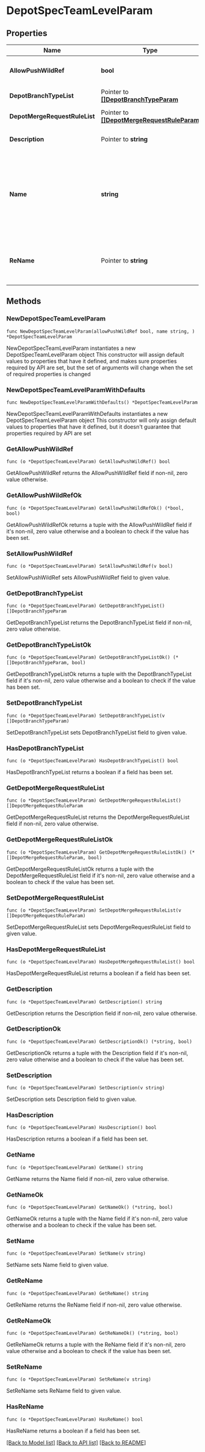 # DepotSpecTeamLevelParam

## Properties

Name | Type | Description | Notes
------------ | ------------- | ------------- | -------------
**AllowPushWildRef** | **bool** | 允许创建规定分支类型以外的分支 | [default to false]
**DepotBranchTypeList** | Pointer to [**[]DepotBranchTypeParam**](DepotBranchTypeParam.md) | 分支类型列表 | [optional] 
**DepotMergeRequestRuleList** | Pointer to [**[]DepotMergeRequestRuleParam**](DepotMergeRequestRuleParam.md) | 合并方向规则列表 | [optional] 
**Description** | Pointer to **string** | 仓库规范描述 | [optional] [default to ""]
**Name** | **string** | 规范的名字唯一，当名字是已有规范的名字时，为修改；当名字不是已有规范名字时为新增 | [default to ""]
**ReName** | Pointer to **string** | 当需要修改已有规范的名字时，需要填写新名字 | [optional] [default to ""]

## Methods

### NewDepotSpecTeamLevelParam

`func NewDepotSpecTeamLevelParam(allowPushWildRef bool, name string, ) *DepotSpecTeamLevelParam`

NewDepotSpecTeamLevelParam instantiates a new DepotSpecTeamLevelParam object
This constructor will assign default values to properties that have it defined,
and makes sure properties required by API are set, but the set of arguments
will change when the set of required properties is changed

### NewDepotSpecTeamLevelParamWithDefaults

`func NewDepotSpecTeamLevelParamWithDefaults() *DepotSpecTeamLevelParam`

NewDepotSpecTeamLevelParamWithDefaults instantiates a new DepotSpecTeamLevelParam object
This constructor will only assign default values to properties that have it defined,
but it doesn't guarantee that properties required by API are set

### GetAllowPushWildRef

`func (o *DepotSpecTeamLevelParam) GetAllowPushWildRef() bool`

GetAllowPushWildRef returns the AllowPushWildRef field if non-nil, zero value otherwise.

### GetAllowPushWildRefOk

`func (o *DepotSpecTeamLevelParam) GetAllowPushWildRefOk() (*bool, bool)`

GetAllowPushWildRefOk returns a tuple with the AllowPushWildRef field if it's non-nil, zero value otherwise
and a boolean to check if the value has been set.

### SetAllowPushWildRef

`func (o *DepotSpecTeamLevelParam) SetAllowPushWildRef(v bool)`

SetAllowPushWildRef sets AllowPushWildRef field to given value.


### GetDepotBranchTypeList

`func (o *DepotSpecTeamLevelParam) GetDepotBranchTypeList() []DepotBranchTypeParam`

GetDepotBranchTypeList returns the DepotBranchTypeList field if non-nil, zero value otherwise.

### GetDepotBranchTypeListOk

`func (o *DepotSpecTeamLevelParam) GetDepotBranchTypeListOk() (*[]DepotBranchTypeParam, bool)`

GetDepotBranchTypeListOk returns a tuple with the DepotBranchTypeList field if it's non-nil, zero value otherwise
and a boolean to check if the value has been set.

### SetDepotBranchTypeList

`func (o *DepotSpecTeamLevelParam) SetDepotBranchTypeList(v []DepotBranchTypeParam)`

SetDepotBranchTypeList sets DepotBranchTypeList field to given value.

### HasDepotBranchTypeList

`func (o *DepotSpecTeamLevelParam) HasDepotBranchTypeList() bool`

HasDepotBranchTypeList returns a boolean if a field has been set.

### GetDepotMergeRequestRuleList

`func (o *DepotSpecTeamLevelParam) GetDepotMergeRequestRuleList() []DepotMergeRequestRuleParam`

GetDepotMergeRequestRuleList returns the DepotMergeRequestRuleList field if non-nil, zero value otherwise.

### GetDepotMergeRequestRuleListOk

`func (o *DepotSpecTeamLevelParam) GetDepotMergeRequestRuleListOk() (*[]DepotMergeRequestRuleParam, bool)`

GetDepotMergeRequestRuleListOk returns a tuple with the DepotMergeRequestRuleList field if it's non-nil, zero value otherwise
and a boolean to check if the value has been set.

### SetDepotMergeRequestRuleList

`func (o *DepotSpecTeamLevelParam) SetDepotMergeRequestRuleList(v []DepotMergeRequestRuleParam)`

SetDepotMergeRequestRuleList sets DepotMergeRequestRuleList field to given value.

### HasDepotMergeRequestRuleList

`func (o *DepotSpecTeamLevelParam) HasDepotMergeRequestRuleList() bool`

HasDepotMergeRequestRuleList returns a boolean if a field has been set.

### GetDescription

`func (o *DepotSpecTeamLevelParam) GetDescription() string`

GetDescription returns the Description field if non-nil, zero value otherwise.

### GetDescriptionOk

`func (o *DepotSpecTeamLevelParam) GetDescriptionOk() (*string, bool)`

GetDescriptionOk returns a tuple with the Description field if it's non-nil, zero value otherwise
and a boolean to check if the value has been set.

### SetDescription

`func (o *DepotSpecTeamLevelParam) SetDescription(v string)`

SetDescription sets Description field to given value.

### HasDescription

`func (o *DepotSpecTeamLevelParam) HasDescription() bool`

HasDescription returns a boolean if a field has been set.

### GetName

`func (o *DepotSpecTeamLevelParam) GetName() string`

GetName returns the Name field if non-nil, zero value otherwise.

### GetNameOk

`func (o *DepotSpecTeamLevelParam) GetNameOk() (*string, bool)`

GetNameOk returns a tuple with the Name field if it's non-nil, zero value otherwise
and a boolean to check if the value has been set.

### SetName

`func (o *DepotSpecTeamLevelParam) SetName(v string)`

SetName sets Name field to given value.


### GetReName

`func (o *DepotSpecTeamLevelParam) GetReName() string`

GetReName returns the ReName field if non-nil, zero value otherwise.

### GetReNameOk

`func (o *DepotSpecTeamLevelParam) GetReNameOk() (*string, bool)`

GetReNameOk returns a tuple with the ReName field if it's non-nil, zero value otherwise
and a boolean to check if the value has been set.

### SetReName

`func (o *DepotSpecTeamLevelParam) SetReName(v string)`

SetReName sets ReName field to given value.

### HasReName

`func (o *DepotSpecTeamLevelParam) HasReName() bool`

HasReName returns a boolean if a field has been set.


[[Back to Model list]](../README.md#documentation-for-models) [[Back to API list]](../README.md#documentation-for-api-endpoints) [[Back to README]](../README.md)


